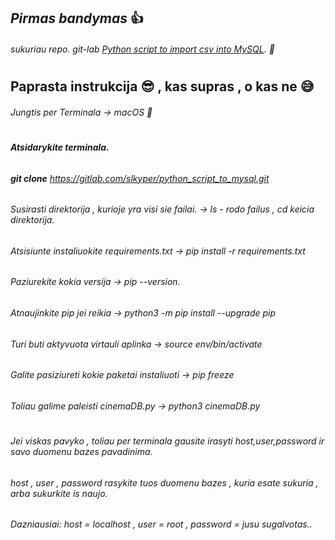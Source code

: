 ## ***Pirmas bandymas*** :+1:
###### sukuriau repo. git-lab [Python script to import csv into MySQL](https://gitlab.com/slkyper/python_script_to_mysql). :snake:
#

## Paprasta instrukcija :sunglasses: , kas supras , o kas ne :sweat_smile:
###### Jungtis per Terminala -> macOS :apple:
#

###### **Atsidarykite terminala.**
###### **git clone** https://gitlab.com/slkyper/python_script_to_mysql.git
###### Susirasti direktorija , kurioje yra visi sie failai. -> ls - rodo failus , cd keicia direktorija.
###### Atsisiunte instaliuokite requirements.txt -> pip install -r requirements.txt
###### Paziurekite kokia versija -> pip --version.
###### Atnaujinkite pip jei reikia -> python3 -m pip install --upgrade pip
###### Turi buti aktyvuota virtauli aplinka -> source env/bin/activate
###### Galite pasiziureti kokie paketai instaliuoti  -> pip freeze 
###### Toliau galime paleisti cinemaDB.py -> python3 cinemaDB.py

#
###### Jei viskas pavyko , toliau per terminala gausite irasyti host,user,password ir savo duomenu bazes pavadinima.
###### host , user , password rasykite tuos duomenu bazes , kuria esate sukuria , arba sukurkite is naujo.
###### Dazniausiai: host = localhost , user = root , password = jusu sugalvotas..
